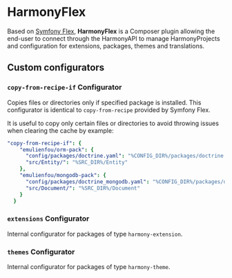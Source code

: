 HarmonyFlex
===========

Based on [Symfony Flex], **HarmonyFlex** is a Composer plugin allowing the end-user to connect through the HarmonyAPI to manage HarmonyProjects and configuration for extensions, packages, themes and translations.

Custom configurators
--------------------

### `copy-from-recipe-if` Configurator
Copies files or directories only if specified package is installed.
This configurator is identical to `copy-from-recipe` provided by Symfony Flex.

It is useful to copy only certain files or directories to avoid throwing issues when clearing the cache by example:

```yaml
"copy-from-recipe-if": {
    "emulienfou/orm-pack": {
      "config/packages/doctrine.yaml": "%CONFIG_DIR%/packages/doctrine.yaml",
      "src/Entity/": "%SRC_DIR%/Entity"
    },
    "emulienfou/mongodb-pack": {
      "config/packages/doctrine_mongodb.yaml": "%CONFIG_DIR%/packages/doctrine_mongodb.yaml",
      "src/Document/": "%SRC_DIR%/Document"
    }
  }
```

### `extensions` Configurator
Internal configurator for packages of type `harmony-extension`.


### `themes` Configurator
Internal configurator for packages of type `harmony-theme`.


[Symfony Flex]: https://github.com/symfony/flex
